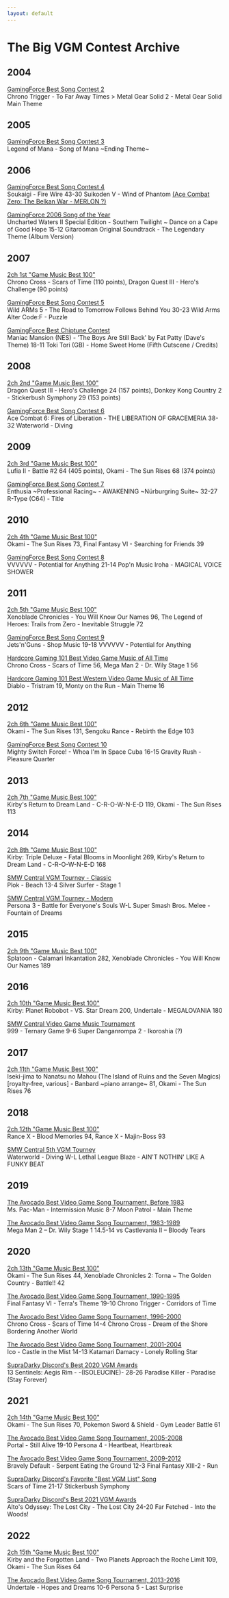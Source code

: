 ```yaml
---
layout: default
---
```


# The Big VGM Contest Archive

## 2004
[GamingForce Best Song Contest 2](https://web.archive.org/web/20100515041408/http://gfw.condign.org/wiki/Best_Song_Contest#2004:_Redux) \
Chrono Trigger - To Far Away Times > Metal Gear Solid 2 - Metal Gear Solid Main Theme

## 2005
[GamingForce Best Song Contest 3](https://web.archive.org/web/20100515041408/http://gfw.condign.org/wiki/Best_Song_Contest#2005:_Drama) \
Legend of Mana - Song of Mana ~Ending Theme~

## 2006
[GamingForce Best Song Contest 4](https://web.archive.org/web/20080823182103/http://www.gamingforce.org/forums/best-vgm-song-contest-2006/14643-finals-fire-wire-vs-wind-phantom.html) \
Soukaigi - Fire Wire 43-30 Suikoden V - Wind of Phantom [(Ace Combat Zero: The Belkan War - MERLON ?)](https://web.archive.org/web/20100515041408/http://gfw.condign.org/wiki/Best_Song_Contest#2007:_The_New_GFF)

[GamingForce 2006 Song of the Year](https://web.archive.org/web/20080103190301/http://www.gamingforce.org/forums/song-year/6554-final-round.html) \
Uncharted Waters II Special Edition - Southern Twilight ~ Dance on a Cape of Good Hope 15-12 Gitarooman Original Soundtrack - The Legendary Theme (Album Version)

## 2007
[2ch 1st "Game Music Best 100"](https://w.atwiki.jp/gamemusicbest100/pages/13.html) \
Chrono Cross - Scars of Time (110 points), Dragon Quest III - Hero's Challenge (90 points)

[GamingForce Best Song Contest 5](https://web.archive.org/web/20100112155546/http://www.gamingforce.org/forums/final-rounds/24572-final-round-puzzle-vs-road-tomorrow-follows-behind-you.html) \
Wild ARMs 5 - The Road to Tomorrow Follows Behind You 30-23 Wild Arms Alter Code:F - Puzzle

[GamingForce Best Chiptune Contest](https://web.archive.org/web/20071017024742/http://www.gamingforce.org/forums/best-chiptune-contest/21384-bcc-championship-match.html) \
Maniac Mansion (NES) - 'The Boys Are Still Back' by Fat Patty (Dave's Theme) 18-11 Toki Tori (GB) - Home Sweet Home (Fifth Cutscene / Credits)

## 2008
[2ch 2nd "Game Music Best 100"](https://w.atwiki.jp/gamemusicbest100/pages/14.html) \
Dragon Quest III - Hero's Challenge 24 (157 points), Donkey Kong Country 2 - Stickerbush Symphony 29 (153 points)

[GamingForce Best Song Contest 6](https://web.archive.org/web/20100529180609/http://www.gamingforce.org/forums/final-round/35245-championship-2008-liberation-gracemeria-vs-diving.html) \
Ace Combat 6: Fires of Liberation - THE LIBERATION OF GRACEMERIA 38-32 Waterworld - Diving

## 2009
[2ch 3rd "Game Music Best 100"](https://w.atwiki.jp/gamemusicbest100/pages/16.html) \
Lufia II - Battle #2 64 (405 points), Okami - The Sun Rises 68 (374 points)

[GamingForce Best Song Contest 7](https://web.archive.org/web/20100325153727/http://www.gamingforce.org/forums/final-rounds/38055-championship-2009-cast-fires-liberation.html) \
Enthusia ~Professional Racing~ - AWAKENING ~Nürburgring Suite~ 32-27 R-Type (C64) - Title

## 2010
[2ch 4th "Game Music Best 100"](https://w.atwiki.jp/gamemusicbest100/pages/907.html) \
Okami - The Sun Rises 73, Final Fantasy VI - Searching for Friends 39

[GamingForce Best Song Contest 8](https://web.archive.org/web/20100715073712/http://www.gamingforce.org/forums/final-rounds/41118-championship-10-fist-festival-v-time-departure-v-seize-artifact-tallness.html) \
VVVVVV - Potential for Anything 21-14 Pop'n Music Iroha - MAGICAL VOICE SHOWER

## 2011
[2ch 5th "Game Music Best 100"](https://w.atwiki.jp/gamemusicbest100/pages/1722.html) \
Xenoblade Chronicles - You Will Know Our Names 96, The Legend of Heroes: Trails from Zero - Inevitable Struggle 72

[GamingForce Best Song Contest 9](https://web.archive.org/web/20120116021406/http://www.gamingforce.org/forums/mitsuda-rounds/43428-bbscsc-championship-shop-music-v-potential-anything-v-king-bobarkley.html) \
Jets'n'Guns - Shop Music 19-18 VVVVVV - Potential for Anything

[Hardcore Gaming 101 Best Video Game Music of All Time](http://www.hardcoregaming101.net/vgm/bestvgm2011.htm) \
Chrono Cross - Scars of Time 56, Mega Man 2 - Dr. Wily Stage 1 56

[Hardcore Gaming 101 Best Western Video Game Music of All Time](http://hardcoregaming101.net/vgm/wvgm2011.htm) \
Diablo - Tristram 19, Monty on the Run - Main Theme 16

## 2012
[2ch 6th "Game Music Best 100"](https://w.atwiki.jp/gamemusicbest100/pages/2732.html) \
Okami - The Sun Rises 131, Sengoku Rance - Rebirth the Edge 103

[GamingForce Best Song Contest 10](https://web.archive.org/web/20120723215201/http://www.gamingforce.org/forums/reaching-other-side-rainbow-rounds/44153-championship-2012-otherworldly-pleasure.html) \
Mighty Switch Force! - Whoa I'm In Space Cuba 16-15 Gravity Rush - Pleasure Quarter

## 2013
[2ch 7th "Game Music Best 100"](https://w.atwiki.jp/gamemusicbest100/pages/3582.html) \
Kirby's Return to Dream Land - C-R-O-W-N-E-D 119, Okami - The Sun Rises 113

## 2014
[2ch 8th "Game Music Best 100"](https://w.atwiki.jp/gamemusicbest100/pages/4460.html) \
Kirby: Triple Deluxe - Fatal Blooms in Moonlight 269, Kirby's Return to Dream Land - C-R-O-W-N-E-D 168

[SMW Central VGM Tourney - Classic](https://www.smwcentral.net/?p=viewthread&t=71656&page=28) \
Plok - Beach 13-4 Silver Surfer - Stage 1

[SMW Central VGM Tourney - Modern](https://www.smwcentral.net/?p=viewthread&t=71650&page=26) \
Persona 3 - Battle for Everyone's Souls W-L Super Smash Bros. Melee - Fountain of Dreams

## 2015
[2ch 9th "Game Music Best 100"](https://w.atwiki.jp/gamemusicbest100/pages/5458.html) \
Splatoon - Calamari Inkantation 282, Xenoblade Chronicles - You Will Know Our Names 189

## 2016
[2ch 10th "Game Music Best 100"](https://w.atwiki.jp/gamemusicbest100/pages/6120.html) \
Kirby: Planet Robobot - VS. Star Dream 200, Undertale - MEGALOVANIA 180

[SMW Central Video Game Music Tournament](https://www.smwcentral.net/?p=viewthread&t=81906&page=32) \
999 - Ternary Game 9-6 Super Danganrompa 2 - Ikoroshia (?)

## 2017
[2ch 11th "Game Music Best 100"](https://w.atwiki.jp/gamemusicbest100/pages/6646.html) \
Iseki-jima to Nanatsu no Mahou (The Island of Ruins and the Seven Magics) [royalty-free, various] - Banbard ~piano arrange~ 81, Okami - The Sun Rises 76

## 2018
[2ch 12th "Game Music Best 100"](https://w.atwiki.jp/gamemusicbest100/pages/7412.html) \
Rance X - Blood Memories 94, Rance X - Majin-Boss 93

[SMW Central 5th VGM Tourney](https://www.smwcentral.net/?p=viewthread&t=95722) \
Waterworld - Diving W-L Lethal League Blaze - AIN'T NOTHIN' LIKE A FUNKY BEAT

## 2019
[The Avocado Best Video Game Song Tournament, Before 1983](https://the-avocado.org/2019/08/27/best-video-game-song-tournament-prehistory-before-1983-final-results/) \
Ms. Pac-Man - Intermission Music 8-7 Moon Patrol - Main Theme

[The Avocado Best Video Game Song Tournament, 1983-1989](https://the-avocado.org/2019/11/18/best-video-game-song-tournament-1983-1989-results-and-postmortem-survey/) \
Mega Man 2 – Dr. Wily Stage 1 14.5-14 vs Castlevania II – Bloody Tears

## 2020
[2ch 13th "Game Music Best 100"](https://w.atwiki.jp/gamemusicbest100/pages/8349.html) \
Okami - The Sun Rises 44, Xenoblade Chronicles 2: Torna ~ The Golden Country - Battle!! 42

[The Avocado Best Video Game Song Tournament, 1990-1995](https://the-avocado.org/2020/02/22/best-video-game-song-tournament-1990-1995-results/) \
Final Fantasy VI - Terra's Theme 19-10 Chrono Trigger - Corridors of Time

[The Avocado Best Video Game Song Tournament, 1996-2000](https://the-avocado.org/2020/06/24/best-video-game-song-tournament-1996-2000-final-results-and-postmortem/) \
Chrono Cross - Scars of Time 14-4 Chrono Cross - Dream of the Shore Bordering Another World

[The Avocado Best Video Game Song Tournament, 2001-2004](https://the-avocado.org/2020/10/26/best-video-game-song-tournament-2001-2004-final-results-and-housekeeping/) \
Ico - Castle in the Mist 14-13 Katamari Damacy - Lonely Rolling Star

[SupraDarky Discord's Best 2020 VGM Awards](https://docs.google.com/spreadsheets/d/1SS1xiDgxzFMXuz6cEQFmI59tJa2LUyFLCXEPA9eVfxg/) \
13 Sentinels: Aegis Rim - -(ISOLEUCINE)- 28-26 Paradise Killer - Paradise (Stay Forever)

## 2021
[2ch 14th "Game Music Best 100"](https://w.atwiki.jp/gamemusicbest100/pages/9526.html) \
Okami - The Sun Rises 70, Pokemon Sword & Shield - Gym Leader Battle 61

[The Avocado Best Video Game Song Tournament, 2005-2008](https://the-avocado.org/2021/05/12/best-video-game-song-tournament-2005-2008-final-results-and-housekeeping/) \
Portal - Still Alive 19-10 Persona 4 - Heartbeat, Heartbreak

[The Avocado Best Video Game Song Tournament, 2009-2012](https://the-avocado.org/2021/11/22/best-video-game-song-tournament-2009-2012-final-results-and-housekeeping/) \
Bravely Default - Serpent Eating the Ground 12-3 Final Fantasy XIII-2 - Run

[SupraDarky Discord's Favorite "Best VGM List" Song](https://challonge.com/69e3tpak) \
Scars of Time 21-17 Stickerbush Symphony

[SupraDarky Discord's Best 2021 VGM Awards](https://docs.google.com/spreadsheets/d/1SS1xiDgxzFMXuz6cEQFmI59tJa2LUyFLCXEPA9eVfxg/edit#gid=794128012) \
Alto's Odyssey: The Lost City - The Lost City 24-20 Far Fetched - Into the Woods!

## 2022
[2ch 15th "Game Music Best 100"](https://w.atwiki.jp/gamemusicbest100/pages/9902.html) \
Kirby and the Forgotten Land - Two Planets Approach the Roche Limit 109, Okami - The Sun Rises 64

[The Avocado Best Video Game Song Tournament, 2013-2016](https://the-avocado.org/2022/07/22/best-video-game-song-tournament-2013-2016-final-results-and-housekeeping/) \
Undertale - Hopes and Dreams 10-6 Persona 5 - Last Surprise

